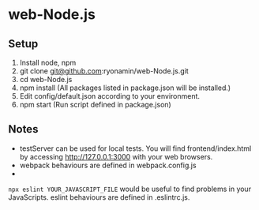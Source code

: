 # web-Node.js

## Setup
1. Install node, npm
2. git clone git@github.com:ryonamin/web-Node.js.git 
3. cd web-Node.js
4. npm install (All packages listed in package.json will be installed.)
5. Edit config/default.json according to your environment.
6. npm start (Run script defined in package.json)

## Notes
- testServer can be used for local tests. You will find frontend/index.html by accessing http://127.0.0.1:3000 with your web browsers.
- webpack behaviours are defined in webpack.config.js
- 
`npx eslint YOUR_JAVASCRIPT_FILE` would be useful to find problems in your JavaScripts.
eslint behaviours are defined in .eslintrc.js.

